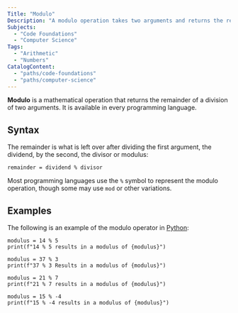 ```yaml
---
Title: "Modulo"
Description: "A modulo operation takes two arguments and returns the remainder of the first argument divided by the second."
Subjects:
  - "Code Foundations"
  - "Computer Science"
Tags:
  - "Arithmetic"
  - "Numbers"
CatalogContent:
  - "paths/code-foundations"
  - "paths/computer-science"
---
```


**Modulo** is a mathematical operation that returns the remainder of a division of two arguments. It is available in every programming language.

## Syntax

The remainder is what is left over after dividing the first argument, the dividend, by the second, the divisor or modulus:

```pseudo
remainder = dividend % divisor
```

Most programming languages use the `%` symbol to represent the modulo operation, though some may use `mod` or other variations.

## Examples

The following is an example of the modulo operator in [Python](https://www.codecademy.com/resources/docs/python):

```codebyte/py
modulus = 14 % 5
print(f"14 % 5 results in a modulus of {modulus}")

modulus = 37 % 3
print(f"37 % 3 Results in a modulus of {modulus}")

modulus = 21 % 7
print(f"21 % 7 results in a modulus of {modulus}")

modulus = 15 % -4
print(f"15 % -4 results in a modulus of {modulus}")
```
